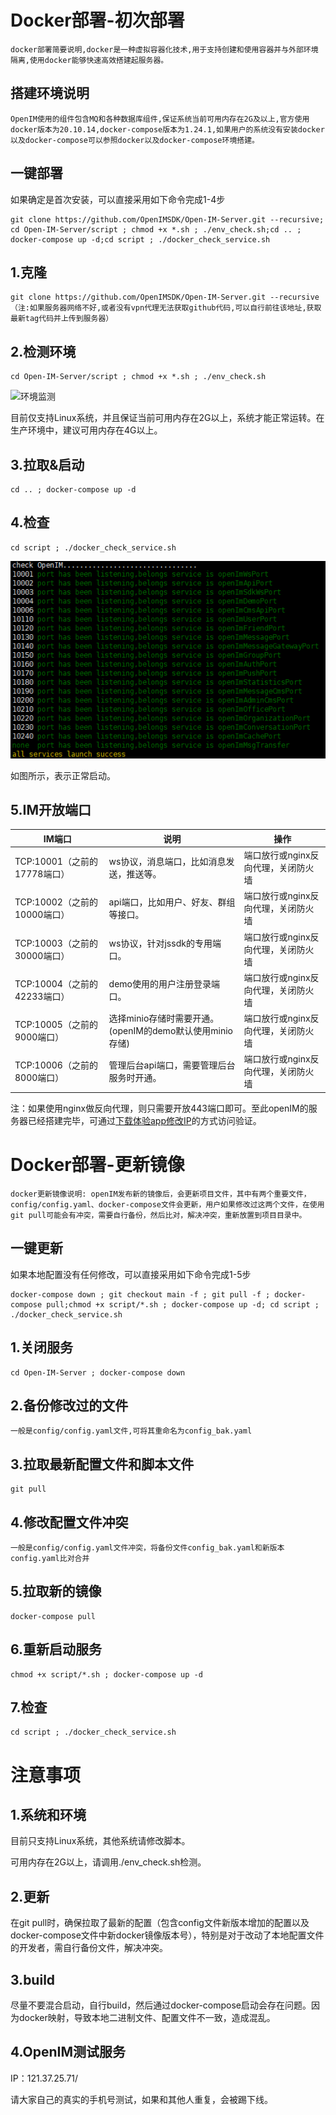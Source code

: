 # Docker部署-初次部署
```
docker部署简要说明,docker是一种虚拟容器化技术,用于支持创建和使用容器并与外部环境隔离,使用docker能够快速高效搭建起服务器。
```
## 搭建环境说明
```
OpenIM使用的组件包含MQ和各种数据库组件,保证系统当前可用内存在2G及以上,官方使用docker版本为20.10.14,docker-compose版本为1.24.1,如果用户的系统没有安装docker以及docker-compose可以参照docker以及docker-compose环境搭建。
```

## 一键部署

如果确定是首次安装，可以直接采用如下命令完成1-4步

``` 
git clone https://github.com/OpenIMSDK/Open-IM-Server.git --recursive; cd Open-IM-Server/script ; chmod +x *.sh ; ./env_check.sh;cd .. ; docker-compose up -d;cd script ; ./docker_check_service.sh
```

## 1.克隆 

```
git clone https://github.com/OpenIMSDK/Open-IM-Server.git --recursive（注:如果服务器网络不好,或者没有vpn代理无法获取github代码,可以自行前往该地址,获取最新tag代码并上传到服务器）
```

## 2.检测环境

```
cd Open-IM-Server/script ; chmod +x *.sh ; ./env_check.sh
```

![环境监测](../../images/docker_deploy_env.png)

目前仅支持Linux系统，并且保证当前可用内存在2G以上，系统才能正常运转。在生产环境中，建议可用内存在4G以上。

## 3.拉取&启动

```
cd .. ; docker-compose up -d
```

## 4.检查

```
cd script ; ./docker_check_service.sh
```

**![检测进程](../../images/docker_deploy_suc.png)**

如图所示，表示正常启动。

## 5.IM开放端口

| IM端口    | 说明                                    | 操作                                |
| --------- | --------------------------------------- | ----------------------------------- |
| TCP:10001（之前的17778端口） | ws协议，消息端口，比如消息发送，推送等。  | 端口放行或nginx反向代理，关闭防火墙 |
| TCP:10002（之前的10000端口）| api端口，比如用户、好友、群组等接口。     | 端口放行或nginx反向代理，关闭防火墙 |
| TCP:10003（之前的30000端口）| ws协议，针对jssdk的专用端口。           | 端口放行或nginx反向代理，关闭防火墙 |
| TCP:10004（之前的42233端口）| demo使用的用户注册登录端口。            | 端口放行或nginx反向代理，关闭防火墙 |
| TCP:10005（之前的9000端口）| 选择minio存储时需要开通。(openIM的demo默认使用minio存储) | 端口放行或nginx反向代理，关闭防火墙 |
| TCP:10006（之前的8000端口）| 管理后台api端口，需要管理后台服务时开通。 | 端口放行或nginx反向代理，关闭防火墙 |

注：如果使用nginx做反向代理，则只需要开放443端口即可。至此openIM的服务器已经搭建完毕，可通过[下载体验app修改IP](https://doc.rentsoft.cn/#/v2/validation/app)的方式访问验证。

# Docker部署-更新镜像
```
docker更新镜像说明: openIM发布新的镜像后，会更新项目文件，其中有两个重要文件，config/config.yaml、docker-compose文件会更新，用户如果修改过这两个文件，在使用git pull可能会有冲突，需要自行备份，然后比对，解决冲突，重新放置到项目目录中。
```

## 一键更新

如果本地配置没有任何修改，可以直接采用如下命令完成1-5步

```
docker-compose down ; git checkout main -f ; git pull -f ; docker-compose pull;chmod +x script/*.sh ; docker-compose up -d; cd script ; ./docker_check_service.sh
```

## 1.关闭服务

```
cd Open-IM-Server ; docker-compose down
```
## 2.备份修改过的文件
```
一般是config/config.yaml文件,可将其重命名为config_bak.yaml
```
## 3.拉取最新配置文件和脚本文件

```
git pull
```
## 4.修改配置文件冲突
```
一般是config/config.yaml文件冲突，将备份文件config_bak.yaml和新版本config.yaml比对合并
```
## 5.拉取新的镜像

```
docker-compose pull
```

## 6.重新启动服务

```
chmod +x script/*.sh ; docker-compose up -d
```

## 7.检查

```
cd script ; ./docker_check_service.sh
```

# 注意事项

## 1.系统和环境

目前只支持Linux系统，其他系统请修改脚本。

可用内存在2G以上，请调用./env_check.sh检测。

## 2.更新

在git pull时，确保拉取了最新的配置（包含config文件新版本增加的配置以及docker-compose文件中新docker镜像版本号），特别是对于改动了本地配置文件的开发者，需自行备份文件，解决冲突。

## 3.build

尽量不要混合启动，自行build，然后通过docker-compose启动会存在问题。因为docker映射，导致本地二进制文件、配置文件不一致，造成混乱。

## 4.OpenIM测试服务

IP：121.37.25.71/

请大家自己的真实的手机号测试，如果和其他人重复，会被踢下线。

